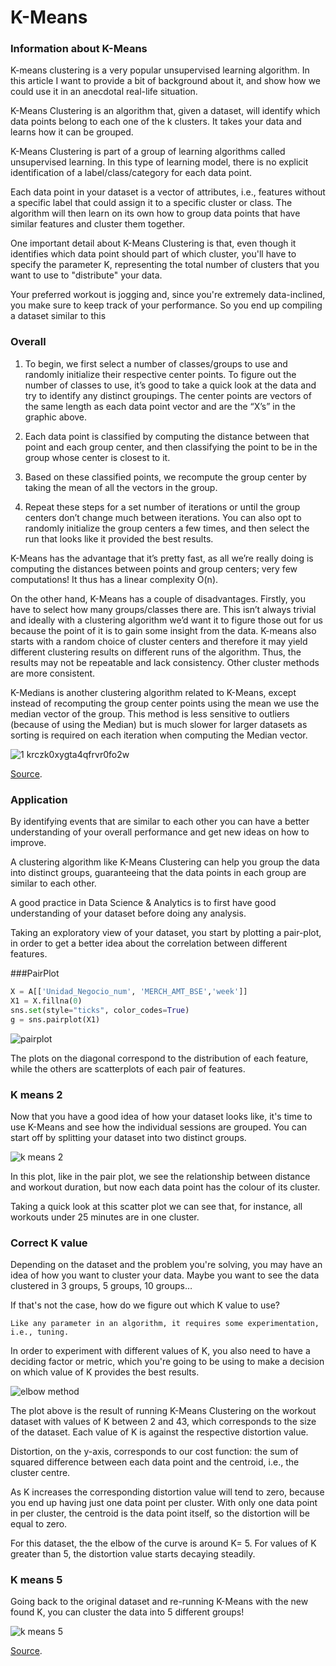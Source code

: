 # K-Means

### Information about K-Means

K-means clustering is a very popular unsupervised learning algorithm. In this article I want to provide a bit of background about it, and show how we could use it in an anecdotal real-life situation.

K-Means Clustering is an algorithm that, given a dataset, will identify which data points belong to each one of the k clusters. It takes your data and learns how it can be grouped.

K-Means Clustering is part of a group of learning algorithms called unsupervised learning. In this type of learning model, there is no explicit identification of a label/class/category for each data point.

Each data point in your dataset is a vector of attributes, i.e., features without a specific label that could assign it to a specific cluster or class. The algorithm will then learn on its own how to group data points that have similar features and cluster them together.

One important detail about K-Means Clustering is that, even though it identifies which data point should part of which cluster, you'll have to specify the parameter K, representing the total number of clusters that you want to use to "distribute" your data.

Your preferred workout is jogging and, since you're extremely data-inclined, you make sure to keep track of your performance. So you end up compiling a dataset similar to this

### Overall

1. To begin, we first select a number of classes/groups to use and randomly initialize their respective center points. To figure out the number of classes to use, it’s good to take a quick look at the data and try to identify any distinct groupings. The center points are vectors of the same length as each data point vector and are the “X’s” in the graphic above.

2. Each data point is classified by computing the distance between that point and each group center, and then classifying the point to be in the group whose center is closest to it.

3. Based on these classified points, we recompute the group center by taking the mean of all the vectors in the group.

4. Repeat these steps for a set number of iterations or until the group centers don’t change much between iterations. You can also opt to randomly initialize the group centers a few times, and then select the run that looks like it provided the best results. 

K-Means has the advantage that it’s pretty fast, as all we’re really doing is computing the distances between points and group centers; very few computations! It thus has a linear complexity O(n).

On the other hand, K-Means has a couple of disadvantages. Firstly, you have to select how many groups/classes there are. This isn’t always trivial and ideally with a clustering algorithm we’d want it to figure those out for us because the point of it is to gain some insight from the data. K-means also starts with a random choice of cluster centers and therefore it may yield different clustering results on different runs of the algorithm. Thus, the results may not be repeatable and lack consistency. Other cluster methods are more consistent.

K-Medians is another clustering algorithm related to K-Means, except instead of recomputing the group center points using the mean we use the median vector of the group. This method is less sensitive to outliers (because of using the Median) but is much slower for larger datasets as sorting is required on each iteration when computing the Median vector.


![1 krczk0xygta4qfrvr0fo2w](https://user-images.githubusercontent.com/17385297/50397095-c7a68a00-074c-11e9-9d64-c86bf941c8cd.gif)


[Source](https://www.kdnuggets.com/2018/06/5-clustering-algorithms-data-scientists-need-know.html/).


### Application

By identifying events that are similar to each other you can have a better understanding of your overall performance and get new ideas on how to improve.

A clustering algorithm like K-Means Clustering can help you group the data into distinct groups, guaranteeing that the data points in each group are similar to each other.

A good practice in Data Science & Analytics is to first have good understanding of your dataset before doing any analysis.

Taking an exploratory view of your dataset, you start by plotting a pair-plot, in order to get a better idea about the correlation between different features.

###PairPlot

```python
X = A[['Unidad_Negocio_num', 'MERCH_AMT_BSE','week']]
X1 = X.fillna(0) 
sns.set(style="ticks", color_codes=True)
g = sns.pairplot(X1)
```

![pairplot](https://user-images.githubusercontent.com/17385297/50396627-dfc8da00-0749-11e9-9e97-2fd6559442c7.PNG)

The plots on the diagonal correspond to the distribution of each feature, while the others are scatterplots of each pair of features.

### K means 2

Now that you have a good idea of how your dataset looks like, it's time to use K-Means and see how the individual sessions are grouped. You can start off by splitting your dataset into two distinct groups.

![k means 2](https://user-images.githubusercontent.com/17385297/50396679-37ffdc00-074a-11e9-87a1-dde5f96a959e.PNG)


In this plot, like in the pair plot, we see the relationship between distance and workout duration, but now each data point has the colour of its cluster.

Taking a quick look at this scatter plot we can see that, for instance, all workouts under 25 minutes are in one cluster.

### Correct K value

Depending on the dataset and the problem you're solving, you may have an idea of how you want to cluster your data. Maybe you want to see the data clustered in 3 groups, 5 groups, 10 groups…

If that's not the case, how do we figure out which K value to use?

    Like any parameter in an algorithm, it requires some experimentation, i.e., tuning.

In order to experiment with different values of K, you also need to have a deciding factor or metric, which you're going to be using to make a decision on which value of K provides the best results.


![elbow method](https://user-images.githubusercontent.com/17385297/50396801-f6236580-074a-11e9-858e-c151ce20cdd3.PNG)


The plot above is the result of running K-Means Clustering on the workout dataset with values of K between 2 and 43, which corresponds to the size of the dataset. Each value of K is against the respective distortion value.

Distortion, on the y-axis, corresponds to our cost function: the sum of squared difference between each data point and the centroid, i.e., the cluster centre.

As K increases the corresponding distortion value will tend to zero, because you end up having just one data point per cluster. With only one data point in per cluster, the centroid is the data point itself, so the distortion will be equal to zero.

For this dataset, the the elbow of the curve is around K= 5. For values of K greater than 5, the distortion value starts decaying steadily.


### K means 5

Going back to the original dataset and re-running K-Means with the new found K, you can cluster the data into 5 different groups!


![k means 5](https://user-images.githubusercontent.com/17385297/50396762-ac3a7f80-074a-11e9-8670-7ea1f58ad397.PNG)


[Source](https://www.kdnuggets.com/2018/08/k-means-real-life-clustering-workout-sessions.html/).

